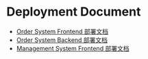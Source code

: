 # Deployment Document

- [Order System Frontend 部署文档]()
- [Order System Backend 部署文档](https://github.com/rookies-sysu/Order-System-Backend/blob/master/README.md)
- [Management System Frontend 部署文档](https://github.com/rookies-sysu/Management-System-Frontend/blob/master/README.md)
